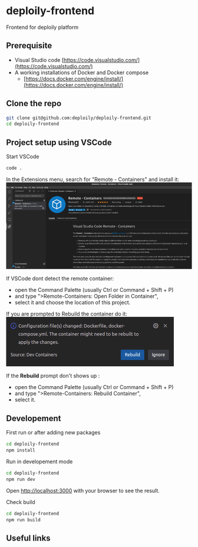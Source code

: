 # deploily-frontend
Frontend for deploily platform


## Prerequisite 

* Visual Studio code [https://code.visualstudio.com/](https://code.visualstudio.com/)
* A working installations of Docker and Docker compose
    - [https://docs.docker.com/engine/install/](https://docs.docker.com/engine/install/)

## Clone the repo

```sh
git clone git@github.com:deploily/deploily-frontend.git
cd deploily-frontend
```

## Project setup using VSCode

Start VSCode 
```bash
code .
```

In the Extensions menu, search for "Remote - Containers" and install it:
![](docs/vscode-remote-container.png)


If VSCode dont detect the remote container: 
- open the Command Palette (usually Ctrl or Command + Shift + P) 
- and type ">Remote-Containers: Open Folder in Container", 
- select it and choose the location of this project.

If you are prompted to Rebuild the container do it: 
![](docs/devcontainer-rebuild.png)

If the **Rebuild** prompt don't shows up : 
- open the Command Palette (usually Ctrl or Command + Shift + P) 
- and type ">Remote-Containers: Rebuild Container", 
- select it.

## Developement
First run or after adding new packages 
```bash
cd deploily-frontend
npm install
```

Run in developement mode 
```bash
cd deploily-frontend
npm run dev
```

Open [http://localhost:3000](http://localhost:3000) with your browser to see the result.

Check build 
```bash
cd deploily-frontend
npm run build
```


## Useful links


